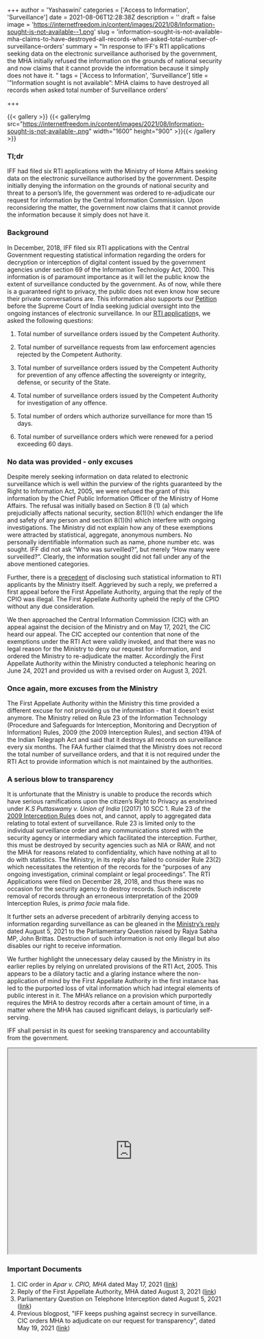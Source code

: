 +++
author = 'Yashaswini'
categories = ['Access to Information', 'Surveillance']
date = 2021-08-06T12:28:38Z
description = ''
draft = false
image = 'https://internetfreedom.in/content/images/2021/08/Information-sought-is-not-available--1.png'
slug = 'information-sought-is-not-available-mha-claims-to-have-destroyed-all-records-when-asked-total-number-of-surveillance-orders'
summary = "In response to IFF's RTI applications seeking data on the electronic surveillance authorised by the government, the MHA initially refused the information on the grounds of national security and now claims that it cannot provide the information because it simply does not have it. "
tags = ['Access to Information', 'Surveillance']
title = '"Information sought is not available”: MHA claims to have destroyed all records when asked total number of Surveillance orders'

+++


{{< gallery >}}
{{< galleryImg  src="https://internetfreedom.in/content/images/2021/08/Information-sought-is-not-available-.png" width="1600" height="900" >}}{{< /gallery >}}

>>>> <form><script src="https://checkout.razorpay.com/v1/payment-button.js" data-payment_button_id="pl_HLkgeWGQLMuddp" async> </script> </form>

### Tl;dr

IFF had filed six RTI applications with the Ministry of Home Affairs seeking data  on the electronic surveillance authorised by the government. Despite initially denying the information on the grounds of national security and threat to a person’s life, the government was ordered to re-adjudicate our request for information by the Central Information Commission. Upon reconsidering the matter, the government now claims that it cannot provide the information because it simply does not have it.

### Background

In December, 2018, IFF filed six RTI applications with the Central Government requesting  statistical information regarding the orders for decryption or interception of digital content issued by the government agencies under section 69 of the Information Technology Act, 2000. This information is of paramount importance as it will let the public know the extent of surveillance conducted by the government. As of now, while there is a guaranteed right to privacy, the public does not even know how secure their private conversations are. This information also supports our [Petition](https://internetfreedom.in/iff-files-rejoinder-in-pil-seeking-surveillance-reform/) before the Supreme Court of India seeking judicial oversight into the ongoing instances of electronic surveillance. In our [RTI application](https://docs.google.com/document/d/1fu_q9HK83a-HrxLjPB-8Io5BKvRcjjkwxYtZT5E84aI/edit)s, we asked the following questions:

1. Total number of surveillance orders issued by the Competent Authority.

2. Total number of surveillance requests from law enforcement agencies rejected by the Competent Authority.

3. Total number of surveillance orders issued by the Competent Authority for prevention of any offence affecting the sovereignty or integrity, defense, or security of the State.

4. Total number of surveillance orders issued by the Competent Authority for investigation of any offence.

5. Total number of orders which authorize surveillance for more than 15 days.

6. Total number of surveillance orders which were renewed for a period exceeding 60 days.

### No data was provided - only excuses

Despite merely seeking information on data related to electronic surveillance which is well within the purview of the rights guaranteed by the Right to Information Act, 2005, we were refused the grant of this information by the Chief Public Information Officer of the Ministry of Home Affairs. The refusal was initially based on Section 8 (1) (a) which prejudicially affects national security, section 8(1)(h) which endanger the life and safety of any person and  section 8(1)(h) which interfere with ongoing investigations. The Ministry did not explain how any of these exemptions were attracted by statistical, aggregate, anonymous numbers. No personally identifiable information such as name, phone number etc. was sought. IFF did not ask “Who was surveilled?”, but merely “How many were surveilled?”. Clearly, the information sought did not fall under any of the above mentioned categories.

Further, there is a [precedent](https://www.hindustantimes.com/india/govt-orders-5-000-call-interception-per-month-on-justified-grounds/story-aCUYyWWo9hX8PTOwH58b9I.html) of disclosing such statistical information to RTI applicants by the Ministry itself.  Aggrieved by such a reply, we preferred a first appeal before the First Appellate Authority, arguing that the reply of the CPIO was illegal. The First Appellate Authority upheld the reply of the CPIO without any due consideration.

We then approached the Central Information Commission (CIC) with an appeal against the decision of the Ministry and on May 17, 2021, the CIC heard our appeal.  The CIC accepted our contention that none of the exemptions under the RTI Act were validly invoked, and that there was no legal reason for the Ministry to deny our request for information, and ordered the Ministry to re-adjudicate the matter. Accordingly the First Appellate Authority within the Ministry conducted a telephonic hearing on June 24, 2021 and provided us with a revised order on August 3, 2021.

### Once again, more excuses from the Ministry

The First Appellate Authority within the Ministry this time provided a different excuse for not providing us the information - that it doesn’t exist anymore. The Ministry relied  on Rule 23 of the Information Technology (Procedure and Safeguards for Interception, Monitoring and Decryption of Information) Rules, 2009  (the 2009 Interception Rules), and section 419A of the Indian Telegraph Act and said that it destroys all records on surveillance every six months. The FAA further claimed that the Ministry does not record the total number of surveillance orders, and that it is not required under the RTI Act to provide information which is not maintained by the authorities.

### A serious blow to transparency

It is unfortunate that the Ministry is unable to produce the records which have serious ramifications upon the citizen’s Right to Privacy as enshrined under _K.S Puttaswamy v. Union of India_ [(2017) 10 SCC 1.  Rule 23 of the [2009 Interception Rules](https://cis-india.org/internet-governance/resources/it-procedure-and-safeguards-for-interception-monitoring-and-decryption-of-information-rules-2009) does not, and cannot, apply to aggregated data relating to total extent of surveillance. Rule 23 is limited only to the individual surveillance order and any communications stored with the security agency or intermediary which facilitated the interception. Further, this must be destroyed by security agencies such as NIA or RAW, and not the MHA  for reasons related to confidentiality, which have nothing at all to do with statistics.  The Ministry, in its reply also failed to consider Rule 23(2) which necessitates the retention of the records for the “purposes of any ongoing investigation, criminal complaint or legal proceedings”. The RTI Applications were filed on December 28, 2018, and thus there was no occasion for the security agency to destroy records. Such indiscrete removal of records through an erroneous interpretation of the 2009 Interception Rules, is _prima facie_ mala fide.

It further sets an adverse precedent of arbitrarily denying access to information regarding surveillance as can be gleaned in the [Ministry’s reply](https://www.tribuneindia.com/news/nation/dont-maintain-record-of-phone-interceptions-centre-293882) dated August 5, 2021 to the Parliamentary Question raised by Rajya Sabha MP, John Brittas. Destruction of such information is not only illegal but also disables our right to receive information.

We further highlight the unnecessary delay caused by the Ministry in its earlier replies by relying on unrelated provisions of the RTI Act, 2005.  This appears to be a dilatory tactic and a glaring instance where the non-application of mind by the First Appellate Authority in the first instance has led to the purported loss of vital information which had integral elements of public interest in it. The MHA’s reliance on a provision which purportedly requires the MHA to destroy records after a certain amount of time, in a matter where the MHA has caused significant delays, is particularly self-serving.

IFF shall persist in its quest for seeking transparency and accountability from the government.

<iframe src="https://drive.google.com/file/d/1e5YF67CSBVo8D0xQxnRcqBi3KJjUxKok/preview" width="580" height="480"></iframe>

### Important Documents

1. CIC order in _Apar v. CPIO, MHA_ dated May 17, 2021 ([link](https://drive.google.com/file/d/1wfSoI7LMcw9tQbsg1MoBpflj2h6UPIUu/view?usp=sharing))
2. Reply of the First Appellate Authority, MHA dated August 3, 2021 ([link](https://drive.google.com/file/d/1u0i2kxhRI9Sb9vFtsAY_1hMf7CRfPqPL/view?usp=sharing))
3. Parliamentary Question on Telephone Interception dated August 5, 2021 ([link](https://pqars.nic.in/annex/254/AU1937.pdf))
4. Previous blogpost, "IFF keeps pushing against secrecy in surveillance. CIC orders MHA to adjudicate on our request for transparency", dated May 19, 2021 ([link](https://internetfreedom.in/iff-keeps-pushing-against-secrecy-in-surveillance-cic-orders-mha-to-adjudicate-on-our-request-for-transparency/))

> > > <form><script src="https://cdn.razorpay.com/static/widget/subscription-button.js" data-subscription_button_id="pl_HLk5qU1K35hmPH" data-button_theme="brand-color" async> </script> </form>

















